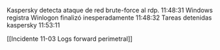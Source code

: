 Kaspersky detecta ataque de red brute-force al rdp. 11:48:31
Windows registra Winlogon finalizó inesperadamente 11:48:32
Tareas detenidas kaspersky 11:53:11

[[Incidente 11-03 Logs forward perimetral]]